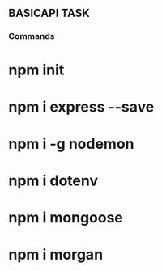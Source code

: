 
## BASICAPI TASK

### Commands
# npm init
# npm i express --save
# npm i -g nodemon
# npm i dotenv
# npm i mongoose
# npm i morgan
